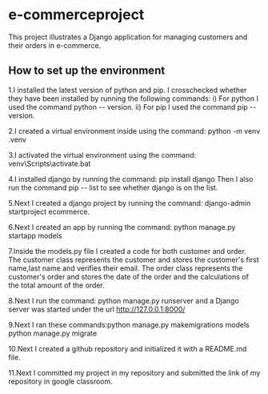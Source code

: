 # e-commerceproject
This project illustrates a Django application for managing customers and their orders in e-commerce.

## How to set up the environment
1.I installed the latest version of python and pip. 
I crosschecked whether they have been installed by running the following commands:
i) For python I used the command python -- version.
ii) For pip I used the command pip -- version.

2.I created a virtual environment inside using the command: python -m venv .venv 

3.I activated the virtual environment using the command: venv\Scripts\activate.bat

4.I installed django by running the command: pip install django
Then I also run the command pip -- list to see whether django is on the list.

5.Next I created a django project by running the command: django-admin startproject ecommerce.

6.Next I created an app by running the command: python manage.py startapp models

7.Inside the models.py file I created a code for both customer and order.
The customer class represents the customer and stores the customer's first name,last name and verifies their email.
The order class represents the customer's order and stores the date of the order and the calculations of the total amount of the order.

8.Next I run the command: python manage.py runserver and a Django server was started under the url http://127.0.0.1:8000/

9.Next I ran these commands:python manage.py makemigrations models
                            python manage.py migrate

10.Next I created a github repository and initialized it with a README.md file.

11.Next I committed my project in my repository and submitted the link of my repository in google classroom.
